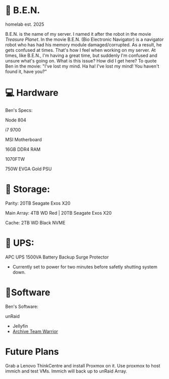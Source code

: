 # 🤖 B.E.N.
homelab est. 2025

B.E.N. is the name of my server. I named it after the robot in the movie _Treasure Planet_. In the movie B.E.N. (Bio Electronic Navigator) is a navigator robot who has had his memory module damaged/corrupted. As a result, he gets confused at times. That's how I feel when working on my server. At times, like B.E.N., I'm having a great time, but suddenly I'm confused and unsure what's going on. What is this issue? How did I get here? To quote Ben in the movie: "I've lost my mind. Ha ha! I've lost my mind! You haven't found it, have you?"

# 💻 Hardware
Ben's Specs:

Node 804

i7 9700

MSI Motherboard

16GB DDR4 RAM

1070FTW 

750W EVGA Gold PSU

# 💾 Storage:
Parity: 20TB Seagate Exos X20   

Main Array: 4TB WD Red | 20TB Seagate Exos X20 

Cache: 2TB WD Black NVME

# 🔋 UPS: 
APC UPS 1500VA Battery Backup Surge Protector 

- Currently set to power for two minutes before safetly shutting system down.

# 📎Software 


Ben's Software:

unRaid
- Jellyfin 
- [Archive Team Warrior](https://en.wikipedia.org/wiki/Archive_Team)

# Future Plans
Grab a Lenovo ThinkCentre and install Proxmox on it. Use proxmox to host immich and test VMs. Immich will back up to unRaid Array.
